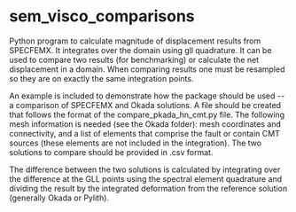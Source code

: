 # sem_visco_comparisons


Python program to calculate magnitude of displacement results from SPECFEMX. It integrates over the domain using gll quadrature.
It can be used to compare two results (for benchmarking) or calculate the net displacement in a domain.
When comparing results one must be resampled so they are on exactly the same integration points.

An example is included to demonstrate how the package should be used -- a comparison of SPECFEMX and Okada solutions. A file should be created that follows the format of the compare_pkada_hn_cmt.py file. The following mesh information is needed (see the Okada folder): mesh coordinates and connectivity, and a list of elements that comprise the fault or contain CMT sources (these elements are not included in the integration). The two solutions to compare should be provided in .csv format.

The difference between the two solutions is calculated by integrating over the difference at the GLL points using the spectral element quadrature and dividing the result by the integrated deformation from the reference solution (generally Okada or Pylith).
